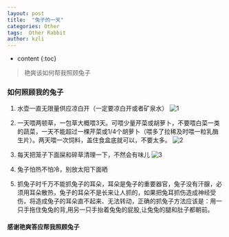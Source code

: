 ```yaml
---
layout: post
title:  "兔子的一天"
categories: Other
tags:  Other Rabbit
author: kzli
---
```


* content
{:toc}

> 艳爽该如何帮我照顾兔子



<!--more-->

### 如何照顾我的兔子

1. 水壶一直无限量供应凉白开（一定要凉白开或者矿泉水）
![1](https://ooo.0o0.ooo/2017/05/25/592695171eb4e.jpg)

2. 一天喂两顿草，一包草大概喂3天。可喂少量芹菜或胡萝卜，不要喂白菜一类的蔬菜，一天不能超过一棵芹菜或1/4个胡萝卜（喂多了拉稀及时喂一粒乳酶生片）。两天喂一次饲料，盖住食盒底就可以，不要太多。
![2](https://ooo.0o0.ooo/2017/05/25/592693f3b87e0.jpg)

3. 每天把笼子下面屎和碎草清理一下，不然会有味儿
![3](https://ooo.0o0.ooo/2017/05/25/592694aebf87d.jpg)

4. 兔子怕热不怕冷，别放太阳下面晒

5. 抓兔子时千万不能抓兔子的耳朵，耳朵是兔子的重要器官，兔子没有汗腺，必须用耳朵散热，兔子的耳朵不是长来让人抓的，如果把兔耳抓伤造成神经受伤，将造成兔子的耳朵直不起来、无法转动，正确的抓兔子方法应该是：用一只手拖住兔兔的背,用另一只手抬着兔兔的屁股,让兔兔的腿和肚子都朝前。

#### 感谢艳爽答应帮我照顾兔子
